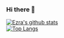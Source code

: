 ### Hi there 👋
[![Ezra's github stats](https://github-readme-stats.vercel.app/api?username=ywen407&theme=vue&show_icons=true)](https://github.com/ywen407/github-readme-stats)
<br>
[![Top Langs](https://github-readme-stats.vercel.app/api/top-langs/?username=ywen407&layout=compact&langs_count=10&theme=vue&show_icons=true)](https://github.com/ywen407/github-readme-stats)
<!--
**ywen407/ywen407** is a ✨ _special_ ✨ repository because its `README.md` (this file) appears on your GitHub profile.

Here are some ideas to get you started:

- 🔭 I’m currently working on ...
- 🌱 I’m currently learning ...
- 👯 I’m looking to collaborate on ...
- 🤔 I’m looking for help with ...
- 💬 Ask me about ...
- 📫 How to reach me: ...
- 😄 Pronouns: ...
- ⚡ Fun fact: ...
-->
